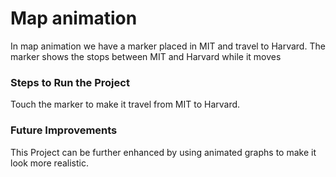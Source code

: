 # Map animation 
In map animation we have a marker placed in MIT and travel to Harvard. The marker shows the stops between MIT and Harvard while it moves 

### Steps to Run the Project
Touch the marker to make it travel from MIT to Harvard. 

### Future Improvements
This Project can be further enhanced by using animated graphs to make it look more realistic.
